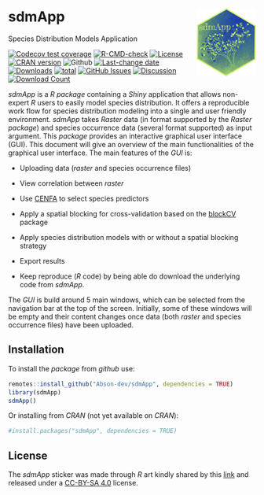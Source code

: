 # sdmApp <img src="inst/docs/Logo_sdmApp.png" align="right" width="120" />
 Species Distribution Models Application


[![Codecov test coverage](https://codecov.io/gh/Abson-dev/sdmApp/branch/master/graph/badge.svg)](https://codecov.io/gh/Abson-dev/sdmApp?branch=master)
[![R-CMD-check](https://github.com/Abson-dev/sdmApp/workflows/R-CMD-check/badge.svg)](https://github.com/Abson-dev/sdmApp/actions)
[![License](https://img.shields.io/badge/license-GPL--3-blue.svg)](https://www.gnu.org/licenses/gpl-3.0.en.html)
[![CRAN version](https://www.r-pkg.org/badges/version/sdmApp)](https://CRAN.R-project.org/package=sdmApp)
![Github](https://img.shields.io/badge/Github-0.0.1-green.svg)
[![Last-change date](https://img.shields.io/github/last-commit/Abson-dev/sdmApp.svg)](https://github.com/Abson-dev/sdmApp/commits/master)
[![Downloads](http://cranlogs.r-pkg.org/badges/sdmApp)](https://CRAN.R-project.org/package=sdmApp)
[![total](http://cranlogs.r-pkg.org/badges/grand-total/sdmApp)](https://www.rpackages.io/package/sdmApp)
[![GitHub Issues](https://img.shields.io/github/issues/Abson-dev/sdmApp.svg
)](https://github.com/Abson-dev/sdmApp/issues)
[![Discussion](https://img.shields.io/badge/chat-wechat-brightgreen?style=flat)](./README.md#disscussiongroup)
[![Download Count](https://img.shields.io/github/downloads/Abson-dev/sdmApp/total.svg?style=for-the-badge)](https://github.com/Abson-dev/sdmApp/releases)
<!--[![DOI](https://zenodo.org/badge/116337503.svg)](https://zenodo.org/badge/latestdoi/116337503) -->


*sdmApp* is a *R package* containing a *Shiny* application that allows non-expert *R* users to easily model species distribution. It offers a reproducible work flow for species distribution modeling into a single and user friendly environment. *sdmApp* takes *Raster* data (in format supported by the *Raster package*) and species occurrence data (several format supported) as input argument. This *package* provides an interactive graphical user interface (GUI).
 This document will give an overview of the main functionalities of the graphical user interface. The main features of the *GUI* is:

* Uploading data (*raster* and species occurrence files)
* View correlation between *raster*
* Use [CENFA](https://CRAN.R-project.org/package=CENFA) to select species predictors
* Apply a spatial blocking for cross-validation based on the [blockCV](https://CRAN.R-project.org/package=blockCV) package
* Apply species distribution models with or without a spatial blocking strategy 

* Export results
* Keep reproduce (*R* code) by being able do download the underlying code from *sdmApp*.

 The *GUI* is build around 5 main windows, which can be selected from the navigation bar at the top of the screen. Initially, some of these windows will be empty and their content changes once data (both *raster* and species occurrence files) have been uploaded.
 
 
 ## Installation
To install the *package* from *github* use:

```r
remotes::install_github("Abson-dev/sdmApp", dependencies = TRUE)
library(sdmApp)
sdmApp()
```
Or installing from *CRAN* (not yet available on *CRAN*):

```r
#install.packages("sdmApp", dependencies = TRUE)
```

## License

The *sdmApp* sticker was made through *R* art kindly shared by this [link](https://art.djnavarro.net/) and released under a [CC-BY-SA 4.0](https://www.donneesquebec.ca/licence/) license.
